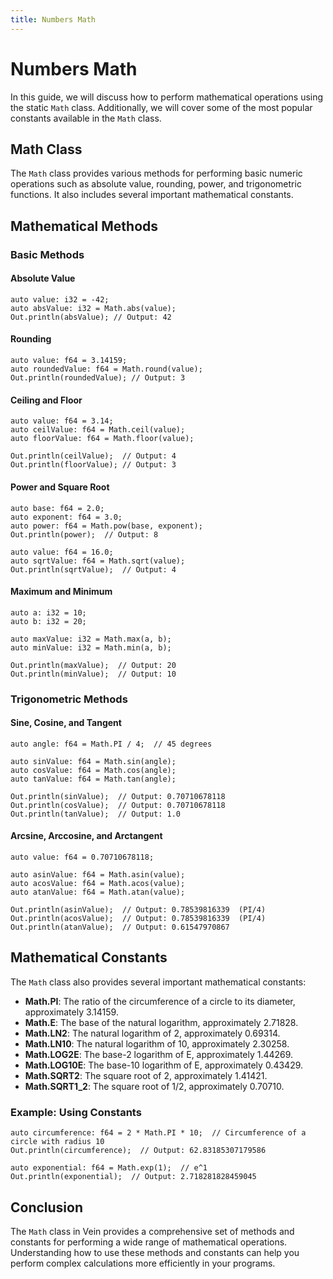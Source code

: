 ```yaml
---
title: Numbers Math
---
```


# Numbers Math <Badge type="danger" text="supported only in 0.45 version" /> 

In this guide, we will discuss how to perform mathematical operations using the static `Math` class. Additionally, we will cover some of the most popular constants available in the `Math` class.

## Math Class

The `Math` class provides various methods for performing basic numeric operations such as absolute value, rounding, power, and trigonometric functions. It also includes several important mathematical constants.

## Mathematical Methods

### Basic Methods

#### Absolute Value

```vein
auto value: i32 = -42;
auto absValue: i32 = Math.abs(value);
Out.println(absValue); // Output: 42
```

#### Rounding

```vein
auto value: f64 = 3.14159;
auto roundedValue: f64 = Math.round(value);
Out.println(roundedValue); // Output: 3
```

#### Ceiling and Floor

```vein
auto value: f64 = 3.14;
auto ceilValue: f64 = Math.ceil(value);
auto floorValue: f64 = Math.floor(value);

Out.println(ceilValue);  // Output: 4
Out.println(floorValue); // Output: 3
```

#### Power and Square Root

```vein
auto base: f64 = 2.0;
auto exponent: f64 = 3.0;
auto power: f64 = Math.pow(base, exponent);
Out.println(power);  // Output: 8

auto value: f64 = 16.0;
auto sqrtValue: f64 = Math.sqrt(value);
Out.println(sqrtValue);  // Output: 4
```

#### Maximum and Minimum

```vein
auto a: i32 = 10;
auto b: i32 = 20;

auto maxValue: i32 = Math.max(a, b);
auto minValue: i32 = Math.min(a, b);

Out.println(maxValue);  // Output: 20
Out.println(minValue);  // Output: 10
```

### Trigonometric Methods

#### Sine, Cosine, and Tangent

```vein
auto angle: f64 = Math.PI / 4;  // 45 degrees

auto sinValue: f64 = Math.sin(angle);
auto cosValue: f64 = Math.cos(angle);
auto tanValue: f64 = Math.tan(angle);

Out.println(sinValue);  // Output: 0.70710678118
Out.println(cosValue);  // Output: 0.70710678118
Out.println(tanValue);  // Output: 1.0
```

#### Arcsine, Arccosine, and Arctangent

```vein
auto value: f64 = 0.70710678118;

auto asinValue: f64 = Math.asin(value);
auto acosValue: f64 = Math.acos(value);
auto atanValue: f64 = Math.atan(value);

Out.println(asinValue);  // Output: 0.78539816339  (PI/4)
Out.println(acosValue);  // Output: 0.78539816339  (PI/4)
Out.println(atanValue);  // Output: 0.61547970867
```

## Mathematical Constants

The `Math` class also provides several important mathematical constants:

- **Math.PI**: The ratio of the circumference of a circle to its diameter, approximately 3.14159.
- **Math.E**: The base of the natural logarithm, approximately 2.71828.
- **Math.LN2**: The natural logarithm of 2, approximately 0.69314.
- **Math.LN10**: The natural logarithm of 10, approximately 2.30258.
- **Math.LOG2E**: The base-2 logarithm of E, approximately 1.44269.
- **Math.LOG10E**: The base-10 logarithm of E, approximately 0.43429.
- **Math.SQRT2**: The square root of 2, approximately 1.41421.
- **Math.SQRT1_2**: The square root of 1/2, approximately 0.70710.

### Example: Using Constants

```vein
auto circumference: f64 = 2 * Math.PI * 10;  // Circumference of a circle with radius 10
Out.println(circumference);  // Output: 62.83185307179586

auto exponential: f64 = Math.exp(1);  // e^1
Out.println(exponential);  // Output: 2.718281828459045
```

## Conclusion

The `Math` class in Vein provides a comprehensive set of methods and constants for performing a wide range of mathematical operations. Understanding how to use these methods and constants can help you perform complex calculations more efficiently in your programs.